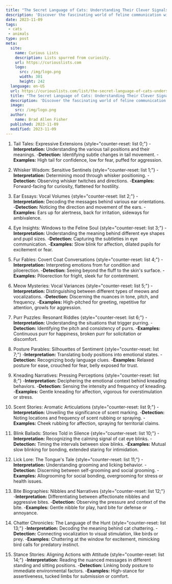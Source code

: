 ```yaml
---
title: "The Secret Language of Cats: Understanding Their Clever Signals"
description: 'Discover the fascinating world of feline communication with "The Secret Language of Cats," decoding their clever signals that satisfy even the most curious minds.'
date: 2023-11-09
tags:
 - cats
 - animals
type: post
meta:
  site:
    name: Curious Lists
    description: Lists spurred from curiosity.
    url: https://curiouslists.com
    logo:
      src: /img/logo.png
      width: 301
      height: 242
  language: en-US
  url: https://curiouslists.com/list/the-secret-language-of-cats-understanding-their-clever-signals
  title: "The Secret Language of Cats: Understanding Their Clever Signals"
  description: 'Discover the fascinating world of feline communication with "The Secret Language of Cats," decoding their clever signals that satisfy even the most curious minds.'
  image:
    src: /img/logo.png
  author:
    name: Brad Allen Fisher
  published: 2023-11-09
  modified: 2023-11-09
---
```



1. Tail Tales: Expressive Extensions {style="counter-reset: list 0;"}
  -**Interpretation:** Understanding the various tail positions and their meanings.
  -**Detection:** Identifying subtle changes in tail movement.
  -**Examples:** High tail for confidence, low for fear, puffed for aggression.

2. Whisker Wisdom: Sensitive Sentinels {style="counter-reset: list 1;"}
  -**Interpretation:** Determining mood through whisker positioning.
  -**Detection:** Observing whisker twitches and directions.
  -**Examples:** Forward-facing for curiosity, flattened for hostility.

3. Ear Essays: Vocal Volumes {style="counter-reset: list 2;"}
  -**Interpretation:** Decoding the messages behind various ear orientations.
  -**Detection:** Noticing the direction and movement of the ears.
  -**Examples:** Ears up for alertness, back for irritation, sideways for ambivalence.

4. Eye Insights: Windows to the Feline Soul {style="counter-reset: list 3;"}
  -**Interpretation:** Understanding the meaning behind different eye shapes and pupil sizes.
  -**Detection:** Capturing the subtleties in eye communication.
  -**Examples:** Slow blink for affection, dilated pupils for excitement or fear.

5. Fur Fables: Covert Coat Conversations {style="counter-reset: list 4;"}
  -**Interpretation:** Interpreting emotions from fur condition and piloerection.
  -**Detection:** Seeing beyond the fluff to the skin's surface.
  -**Examples:** Piloerection for fright, sleek fur for contentment.

6. Meow Mysteries: Vocal Variances {style="counter-reset: list 5;"}
  -**Interpretation:** Distinguishing between different types of meows and vocalizations.
  -**Detection:** Discerning the nuances in tone, pitch, and frequency.
  -**Examples:** High-pitched for greeting, repetitive for attention, growls for aggression.

7. Purr Puzzles: Resonant Riddles {style="counter-reset: list 6;"}
  -**Interpretation:** Understanding the situations that trigger purring.
  -**Detection:** Identifying the pitch and consistency of purrs.
  -**Examples:** Continuous purr for happiness, broken purr for solicitation or discomfort.

8. Posture Parables: Silhouettes of Sentiment {style="counter-reset: list 7;"}
  -**Interpretation:** Translating body positions into emotional states.
  -**Detection:** Recognizing body language clues.
  -**Examples:** Relaxed posture for ease, crouched for fear, belly exposed for trust.

9. Kneading Narratives: Pressing Perceptions {style="counter-reset: list 8;"}
  -**Interpretation:** Deciphering the emotional context behind kneading behaviors.
  -**Detection:** Sensing the intensity and frequency of kneading.
  -**Examples:** Gentle kneading for affection, vigorous for overstimulation or stress.

10. Scent Stories: Aromatic Articulations {style="counter-reset: list 9;"}
  -**Interpretation:** Unveiling the significance of scent marking.
  -**Detection:** Noting locations and frequency of scent rubbing or spraying.
  -**Examples:** Cheek rubbing for affection, spraying for territorial claims.

11. Blink Ballads: Stories Told in Silence {style="counter-reset: list 10;"}
  -**Interpretation:** Recognizing the calming signal of cat eye blinks.
  -**Detection:** Timing the intervals between slow blinks.
  -**Examples:** Mutual slow blinking for bonding, extended staring for intimidation.

12. Lick Lore: The Tongue's Tale {style="counter-reset: list 11;"}
  -**Interpretation:** Understanding grooming and licking behavior.
  -**Detection:** Discerning between self-grooming and social grooming.
  -**Examples:** Allogrooming for social bonding, overgrooming for stress or health issues.

13. Bite Biographies: Nibbles and Narratives {style="counter-reset: list 12;"}
  -**Interpretation:** Differentiating between affectionate nibbles and aggressive bites.
  -**Detection:** Observing the pressure and context of the bite.
  -**Examples:** Gentle nibble for play, hard bite for defense or annoyance.

14. Chatter Chronicles: The Language of the Hunt {style="counter-reset: list 13;"}
  -**Interpretation:** Decoding the meaning behind cat chattering.
  -**Detection:** Connecting vocalization to visual stimulation, like birds or prey.
  -**Examples:** Chattering at the window for excitement, mimicking bird calls for predatory instinct. 

15. Stance Stories: Aligning Actions with Attitude {style="counter-reset: list 14;"}
  -**Interpretation:** Reading the nuanced messages in different standing and sitting positions.
  -**Detection:** Linking body posture to immediate environmental factors.
  -**Examples:** High-stance for assertiveness, tucked limbs for submission or comfort.